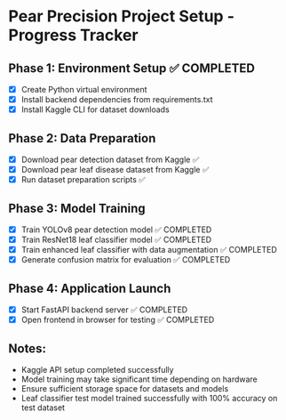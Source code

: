 # Pear Precision Project Setup - Progress Tracker

## Phase 1: Environment Setup ✅ COMPLETED
- [x] Create Python virtual environment
- [x] Install backend dependencies from requirements.txt
- [x] Install Kaggle CLI for dataset downloads

## Phase 2: Data Preparation
- [x] Download pear detection dataset from Kaggle ✅
- [x] Download pear leaf disease dataset from Kaggle ✅
- [x] Run dataset preparation scripts ✅

## Phase 3: Model Training
- [x] Train YOLOv8 pear detection model ✅ COMPLETED
- [x] Train ResNet18 leaf classifier model ✅ COMPLETED
- [x] Train enhanced leaf classifier with data augmentation ✅ COMPLETED
- [x] Generate confusion matrix for evaluation ✅ COMPLETED

## Phase 4: Application Launch
- [x] Start FastAPI backend server ✅ COMPLETED
- [x] Open frontend in browser for testing ✅ COMPLETED

## Notes:
- Kaggle API setup completed successfully
- Model training may take significant time depending on hardware
- Ensure sufficient storage space for datasets and models
- Leaf classifier test model trained successfully with 100% accuracy on test dataset
